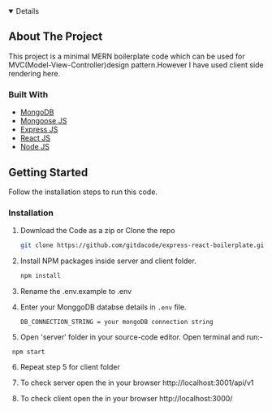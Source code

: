 <!-- TABLE OF CONTENTS -->
<details open="open">

<!-- ABOUT THE PROJECT -->

## About The Project

This project is a minimal MERN boilerplate code which can be used for MVC(Model-View-Controller)design pattern.However I have used client side rendering here.

### Built With

- [MongoDB](https://www.mongodb.com)
- [Mongoose JS](https://mongoosejs.com)
- [Express JS](https://expressjs.com)
- [React JS](https://reactjs.org)
- [Node JS](https://nodejs.org/en)

<!-- GETTING STARTED -->

## Getting Started

Follow the installation steps to run this code.

### Installation

1. Download the Code as a zip
   or Clone the repo
   ```sh
   git clone https://github.com/gitdacode/express-react-boilerplate.git
   ```
2. Install NPM packages inside server and client folder.
   ```sh
   npm install
   ```
3. Rename the .env.example to .env
4. Enter your MonggoDB databse details in `.env` file.

   ```JS
   DB_CONNECTION_STRING = your mongoDB connection string

   ```

5. Open 'server' folder in your source-code editor. Open terminal and run:-

```JS
 npm start
```

6. Repeat step 5 for client folder

7. To check server open the in your browser http://localhost:3001/api/v1

8. To check client open the in your browser http://localhost:3000/

